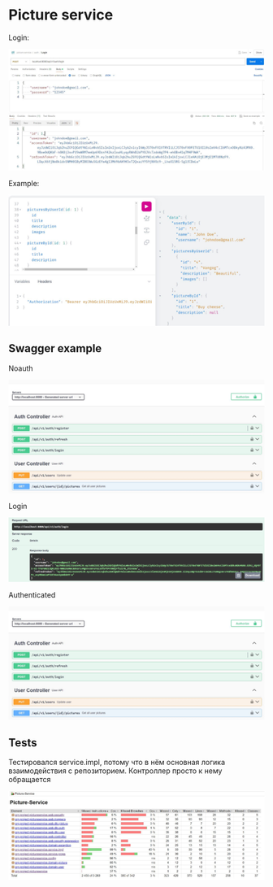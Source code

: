 # Picture service

Login:

![Postman get token](docs/login.JPG)

Example:

![GraphQL query with auth](docs/graphql-req-auth.JPG)

## Swagger example

Noauth

![Swagger with noauth](docs/swagger-noauth.JPG)

Login

![Swagger login](docs/swagger-login.JPG)

Authenticated

![Swagger with auth](docs/swagger-noauth.JPG)

## Tests

Тестировался service.impl, потому что в нём основная логика взаимодействия с репозиторием.
Контроллер просто к нему обращается

![Swagger with auth](docs/jacoco.JPG)

